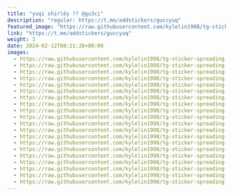 ```yaml
---
title: "yuqi shirlēy ?? @gu3ci"
description: "regular: https://t.me/addstickers/guccyuq"
featured_image: "https://raw.githubusercontent.com/kylelin1998/tg-sticker-spreading-worldwide-images/main/img/2044cc9c-efac-4d69-b5d5-951eb5f51bf8.jpg"
link: "https://t.me/addstickers/guccyuq"
weight: 3
date: 2024-02-12T08:21:26+08:00
images:
  - https://raw.githubusercontent.com/kylelin1998/tg-sticker-spreading-worldwide-images/main/img/2044cc9c-efac-4d69-b5d5-951eb5f51bf8.jpg
  - https://raw.githubusercontent.com/kylelin1998/tg-sticker-spreading-worldwide-images/main/img/04342847-f9b6-4f0a-998f-4b8bc75cedef.jpg
  - https://raw.githubusercontent.com/kylelin1998/tg-sticker-spreading-worldwide-images/main/img/816b20f0-5a9e-48af-bef5-81e39e0125cd.jpg
  - https://raw.githubusercontent.com/kylelin1998/tg-sticker-spreading-worldwide-images/main/img/6d441287-60b1-4cec-baaf-1595c2b0c63e.jpg
  - https://raw.githubusercontent.com/kylelin1998/tg-sticker-spreading-worldwide-images/main/img/35209278-f775-4fd8-a947-e1fa4f76d150.jpg
  - https://raw.githubusercontent.com/kylelin1998/tg-sticker-spreading-worldwide-images/main/img/ea6725ac-7d40-401a-aac7-22adb18424e6.jpg
  - https://raw.githubusercontent.com/kylelin1998/tg-sticker-spreading-worldwide-images/main/img/9820b91d-d3b1-475e-9ce7-ef27f1259e67.jpg
  - https://raw.githubusercontent.com/kylelin1998/tg-sticker-spreading-worldwide-images/main/img/6bfcd419-d4a0-45f3-9009-835a0c370230.jpg
  - https://raw.githubusercontent.com/kylelin1998/tg-sticker-spreading-worldwide-images/main/img/e0d7cb86-c380-4eef-84f9-168cff7fe734.jpg
  - https://raw.githubusercontent.com/kylelin1998/tg-sticker-spreading-worldwide-images/main/img/c3d75d45-b57c-4325-ac52-820a74896ae1.jpg
  - https://raw.githubusercontent.com/kylelin1998/tg-sticker-spreading-worldwide-images/main/img/1b23db68-b975-4322-aa83-84c79e111061.jpg
  - https://raw.githubusercontent.com/kylelin1998/tg-sticker-spreading-worldwide-images/main/img/1197e606-ef7e-4a7a-b4e1-3fcec1b6637a.jpg
  - https://raw.githubusercontent.com/kylelin1998/tg-sticker-spreading-worldwide-images/main/img/f563c8df-c051-40eb-982c-2c839b15da9e.jpg
  - https://raw.githubusercontent.com/kylelin1998/tg-sticker-spreading-worldwide-images/main/img/608f417a-5861-4e05-97c7-d7f7d9bb7e03.jpg
  - https://raw.githubusercontent.com/kylelin1998/tg-sticker-spreading-worldwide-images/main/img/0ffbca7b-d122-4e86-954c-22c8848ce9f0.jpg
  - https://raw.githubusercontent.com/kylelin1998/tg-sticker-spreading-worldwide-images/main/img/2e160fee-9455-4729-81b1-5c5fd9eb3797.jpg
  - https://raw.githubusercontent.com/kylelin1998/tg-sticker-spreading-worldwide-images/main/img/2bb3a653-773b-4dd8-9b8e-47e07ac996f0.jpg
  - https://raw.githubusercontent.com/kylelin1998/tg-sticker-spreading-worldwide-images/main/img/e2b6543a-77df-4f5a-945c-6172249b4075.jpg
  - https://raw.githubusercontent.com/kylelin1998/tg-sticker-spreading-worldwide-images/main/img/8709fbcf-47e6-42a1-9f7d-1435d17511a9.jpg
  - https://raw.githubusercontent.com/kylelin1998/tg-sticker-spreading-worldwide-images/main/img/65017c07-6a78-4900-9faa-a81c070eed5a.jpg
---
```

